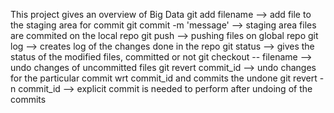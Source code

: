 This project gives an overview of Big Data
git add filename --> add file to the staging area for commit
git commit -m 'message' --> staging area files are commited on the local repo
git push   --> pushing files on global repo
git log --> creates log of the changes done in the repo
git status --> gives the status of the modified files, committed or not
git checkout -- filename --> undo changes of uncommitted files
git revert commit_id --> undo changes for the particular commit wrt commit_id and commits the undone
git revert -n commit_id --> explicit commit is needed to perform after undoing of the commits
